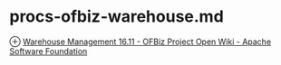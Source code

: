 # procs-ofbiz-warehouse.md
⊕ [Warehouse Management 16.11 - OFBiz Project Open Wiki - Apache Software Foundation](https://cwiki.apache.org/confluence/display/OFBIZ/Warehouse+Management+16.11)

